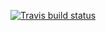 <!-- badges: start -->
[![Travis build status](https://travis-ci.com/aj2duncan/plotGenStruct.svg?branch=master)](https://travis-ci.com/aj2duncan/plotGenStruct)
<!-- badges: end -->

